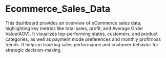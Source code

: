 # Ecommerce_Sales_Data
This dashboard provides an overview of eCommerce sales data, highlighting key metrics like total sales, profit, and Average Order Value(AOV). It visualizes top-performing states, customers, and product categories, as well as payment mode preferences and monthly profit/loss trends. It helps in tracking sales performance and customer behavior for strategic decision-making.
